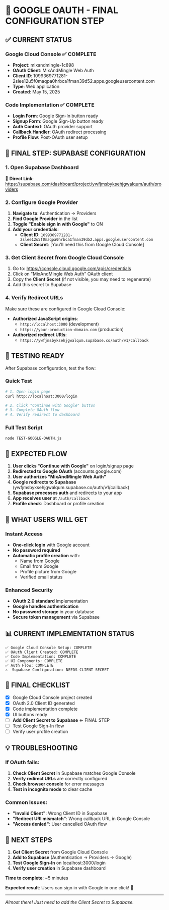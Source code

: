 # 🔑 GOOGLE OAUTH - FINAL CONFIGURATION STEP

## ✅ CURRENT STATUS

### Google Cloud Console ✅ COMPLETE

- **Project**: mixandmingle-1c898
- **OAuth Client**: MixAndMingle Web Auth
- **Client ID**: 1099369771281-2slee12u5f0maqpa0hrbca1fman39d52.apps.googleusercontent.com
- **Type**: Web application
- **Created**: May 15, 2025

### Code Implementation ✅ COMPLETE

- **Login Form**: Google Sign-In button ready
- **Signup Form**: Google Sign-Up button ready
- **Auth Context**: OAuth provider support
- **Callback Handler**: OAuth redirect processing
- **Profile Flow**: Post-OAuth user setup

## 🎯 FINAL STEP: SUPABASE CONFIGURATION

### 1. Open Supabase Dashboard

🔗 **Direct Link**: https://supabase.com/dashboard/project/ywfjmsbyksehjgwalqum/auth/providers

### 2. Configure Google Provider

1. **Navigate to**: Authentication → Providers
2. **Find Google Provider** in the list
3. **Toggle "Enable sign in with Google"** to ON
4. **Add your credentials**:
   - **Client ID**: `1099369771281-2slee12u5f0maqpa0hrbca1fman39d52.apps.googleusercontent.com`
   - **Client Secret**: [You'll need this from Google Cloud Console]

### 3. Get Client Secret from Google Cloud Console

1. Go to: https://console.cloud.google.com/apis/credentials
2. Click on "MixAndMingle Web Auth" OAuth client
3. Copy the **Client Secret** (if not visible, you may need to regenerate)
4. Add this secret to Supabase

### 4. Verify Redirect URLs

Make sure these are configured in Google Cloud Console:

- **Authorized JavaScript origins**:
  - `http://localhost:3000` (development)
  - `https://your-production-domain.com` (production)
- **Authorized redirect URIs**:
  - `https://ywfjmsbyksehjgwalqum.supabase.co/auth/v1/callback`

## 🧪 TESTING READY

After Supabase configuration, test the flow:

### Quick Test

```bash
# 1. Open login page
curl http://localhost:3000/login

# 2. Click "Continue with Google" button
# 3. Complete OAuth flow
# 4. Verify redirect to dashboard
```

### Full Test Script

```bash
node TEST-GOOGLE-OAUTH.js
```

## 🔄 EXPECTED FLOW

1. **User clicks "Continue with Google"** on login/signup page
2. **Redirected to Google OAuth** (accounts.google.com)
3. **User authorizes "MixAndMingle Web Auth"**
4. **Google redirects to Supabase** (ywfjmsbyksehjgwalqum.supabase.co/auth/v1/callback)
5. **Supabase processes auth** and redirects to your app
6. **App receives user** at `/auth/callback`
7. **Profile check**: Dashboard or profile creation

## 🎉 WHAT USERS WILL GET

### Instant Access

- **One-click login** with Google account
- **No password required**
- **Automatic profile creation** with:
  - Name from Google
  - Email from Google
  - Profile picture from Google
  - Verified email status

### Enhanced Security

- **OAuth 2.0 standard** implementation
- **Google handles authentication**
- **No password storage** in your database
- **Secure token management** via Supabase

## 📊 CURRENT IMPLEMENTATION STATUS

```
✅ Google Cloud Console Setup: COMPLETE
✅ OAuth Client Created: COMPLETE
✅ Code Implementation: COMPLETE
✅ UI Components: COMPLETE
✅ Auth Flow: COMPLETE
⚠️  Supabase Configuration: NEEDS CLIENT SECRET
```

## 🚀 FINAL CHECKLIST

- [x] Google Cloud Console project created
- [x] OAuth 2.0 Client ID generated
- [x] Code implementation complete
- [x] UI buttons ready
- [ ] **Add Client Secret to Supabase** ← FINAL STEP
- [ ] Test Google Sign-In flow
- [ ] Verify user profile creation

## 💡 TROUBLESHOOTING

### If OAuth fails:

1. **Check Client Secret** in Supabase matches Google Console
2. **Verify redirect URLs** are correctly configured
3. **Check browser console** for error messages
4. **Test in incognito mode** to clear cache

### Common Issues:

- **"Invalid Client"**: Wrong Client ID in Supabase
- **"Redirect URI mismatch"**: Wrong callback URL in Google Console
- **"Access denied"**: User cancelled OAuth flow

## 🎯 NEXT STEPS

1. **Get Client Secret** from Google Cloud Console
2. **Add to Supabase** (Authentication → Providers → Google)
3. **Test Google Sign-In** on localhost:3000/login
4. **Verify user creation** in Supabase dashboard

**Time to complete**: ~5 minutes

**Expected result**: Users can sign in with Google in one click! 🚀

---

_Almost there! Just need to add the Client Secret to Supabase._
